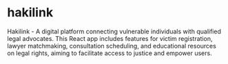# hakilink
Hakilink - A digital platform connecting vulnerable individuals with qualified legal advocates. This React app includes features for victim registration, lawyer matchmaking, consultation scheduling, and educational resources on legal rights, aiming to facilitate access to justice and empower users.
